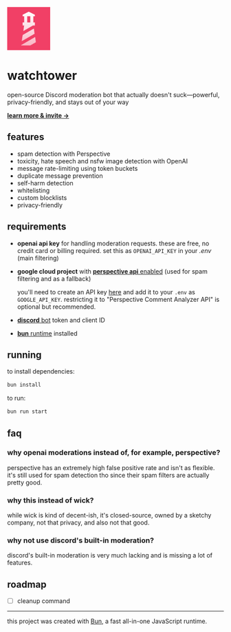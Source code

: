 <img src="./assets/logo.svg" alt="watchtower logo" width="100">

# watchtower

open-source Discord moderation bot that actually doesn't suck—powerful, privacy-friendly, and stays out of your way

**[learn more & invite →](https://wtbot.pages.dev/)**

## features

- spam detection with Perspective
- toxicity, hate speech and nsfw image detection with OpenAI
- message rate-limiting using token buckets
- duplicate message prevention
- self-harm detection
- whitelisting
- custom blocklists
- privacy-friendly

## requirements

- **openai api key** for handling moderation requests. these are free, no credit card or billing required. set this as `OPENAI_API_KEY` in your _.env_ (main filtering)

- **google cloud project** with [**perspective api** enabled](https://developers.perspectiveapi.com/s/docs-get-started?language=en_US) (used for spam filtering and as a fallback)

  you'll need to create an API key [here](https://console.developers.google.com/apis/credentials) and add it to your `.env` as `GOOGLE_API_KEY`. restricting it to "Perspective Comment Analyzer API" is optional but recommended.

- [**discord** bot](https://discord.com/developers/applications) token and client ID

- [**bun** runtime](https://bun.sh) installed

## running

to install dependencies:

```bash
bun install
```

to run:

```bash
bun run start
```

## faq

### why openai moderations instead of, for example, perspective?

perspective has an extremely high false positive rate and isn't as flexible. it's still used for spam detection tho since their spam filters are actually pretty good.

### why this instead of wick?

while wick is kind of decent-ish, it's closed-source, owned by a sketchy company, not that privacy, and also not that good.

### why not use discord's built-in moderation?

discord's built-in moderation is very much lacking and is missing a lot of features.

## roadmap

- [ ] cleanup command

---

this project was created with [Bun](https://bun.sh), a fast all-in-one JavaScript runtime.
